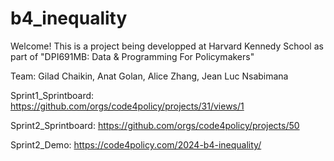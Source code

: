 # b4_inequality

Welcome! This is a project being developped at Harvard Kennedy School as part of "DPI691MB: Data & Programming For Policymakers"

Team: Gilad Chaikin, Anat Golan, Alice Zhang, Jean Luc Nsabimana

Sprint1_Sprintboard: https://github.com/orgs/code4policy/projects/31/views/1

Sprint2_Sprintboard: https://github.com/orgs/code4policy/projects/50

Sprint2_Demo: https://code4policy.com/2024-b4-inequality/
